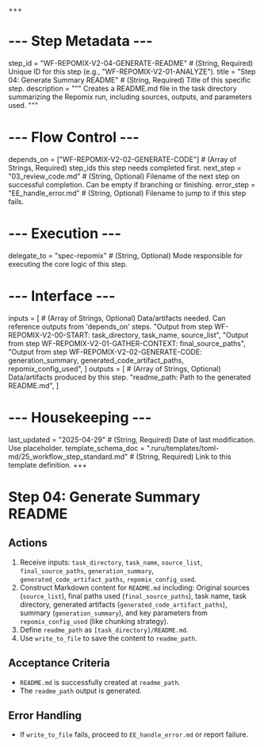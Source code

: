+++
# --- Step Metadata ---
step_id = "WF-REPOMIX-V2-04-GENERATE-README" # (String, Required) Unique ID for this step (e.g., "WF-REPOMIX-V2-01-ANALYZE").
title = "Step 04: Generate Summary README" # (String, Required) Title of this specific step.
description = """
Creates a README.md file in the task directory summarizing the Repomix run, including sources, outputs, and parameters used.
"""

# --- Flow Control ---
depends_on = ["WF-REPOMIX-V2-02-GENERATE-CODE"] # (Array of Strings, Required) step_ids this step needs completed first.
next_step = "03_review_code.md" # (String, Optional) Filename of the next step on successful completion. Can be empty if branching or finishing.
error_step = "EE_handle_error.md" # (String, Optional) Filename to jump to if this step fails.

# --- Execution ---
delegate_to = "spec-repomix" # (String, Optional) Mode responsible for executing the core logic of this step.

# --- Interface ---
inputs = [ # (Array of Strings, Optional) Data/artifacts needed. Can reference outputs from 'depends_on' steps.
    "Output from step WF-REPOMIX-V2-00-START: task_directory, task_name, source_list",
    "Output from step WF-REPOMIX-V2-01-GATHER-CONTEXT: final_source_paths",
    "Output from step WF-REPOMIX-V2-02-GENERATE-CODE: generation_summary, generated_code_artifact_paths, repomix_config_used",
]
outputs = [ # (Array of Strings, Optional) Data/artifacts produced by this step.
    "readme_path: Path to the generated README.md",
]

# --- Housekeeping ---
last_updated = "2025-04-29" # (String, Required) Date of last modification. Use placeholder.
template_schema_doc = ".ruru/templates/toml-md/25_workflow_step_standard.md" # (String, Required) Link to this template definition.
+++

# Step 04: Generate Summary README

## Actions

1.  Receive inputs: `task_directory`, `task_name`, `source_list`, `final_source_paths`, `generation_summary`, `generated_code_artifact_paths`, `repomix_config_used`.
2.  Construct Markdown content for `README.md` including: Original sources (`source_list`), final paths used (`final_source_paths`), task name, task directory, generated artifacts (`generated_code_artifact_paths`), summary (`generation_summary`), and key parameters from `repomix_config_used` (like chunking strategy).
3.  Define `readme_path` as `[task_directory]/README.md`.
4.  Use `write_to_file` to save the content to `readme_path`.

## Acceptance Criteria

*   `README.md` is successfully created at `readme_path`.
*   The `readme_path` output is generated.

## Error Handling

*   If `write_to_file` fails, proceed to `EE_handle_error.md` or report failure.